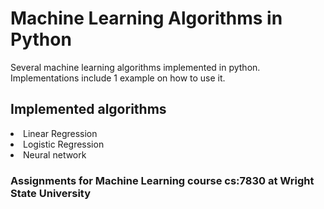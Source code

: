 # Machine Learning Algorithms in Python

Several machine learning algorithms implemented in python. 
Implementations include 1 example on how to use it.

## Implemented algorithms
<li>
Linear Regression	
</li>
<li>
Logistic Regression	
</li>
<li>
Neural network
</li>

### Assignments for Machine Learning course cs:7830 at Wright State University
